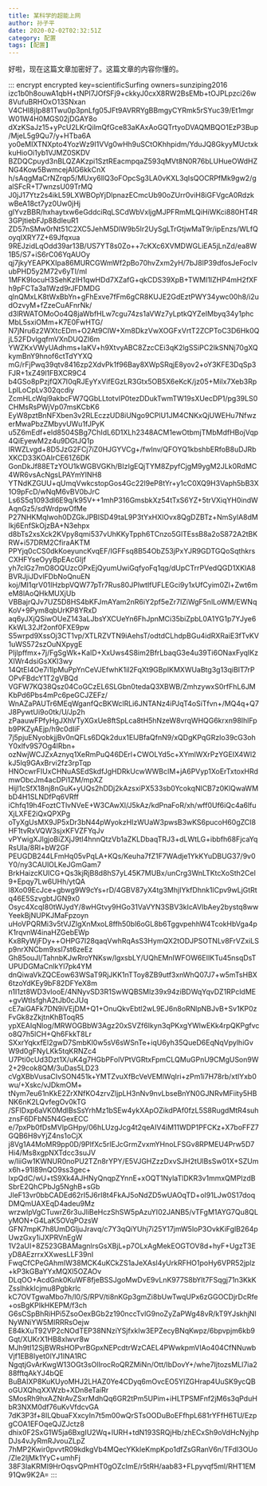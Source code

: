 ```yaml
---
title: 某科学的超能上网
author: 孙子平
date: 2020-02-02T02:32:51Z
category: 配置
tags: [配置]
---
```


好啦，现在这篇文章加密好了。这篇文章的内容你懂的。

<!-- more -->

::: encrypt encrypted key=scientificSurfing owners=sunziping2016
izc1b0h8ouwA1qbH+tNPI7JOfSFj9+ckkyJ0cxX8RW2BsEMb+tOJPLpzci26w8VufuBRHOxO13SNxan
V4CHI8jIp881Twu0p3pnLfg05JFt9AVRRYgBBmgyCYRmk5rSYuc39/Et1mgrW01W4H0MGS02jDGAY8o
dXzKSaJz15+yPcU2LKrQilmQfGce83aKAxAoGQTrtyoDVAQMBQO1EzP3Bup/MjeL5g9Qu7/y+HTba6A
yo0eMIXTNXpto4YozWz9I1VVg0wHh9uSCtOKhhpidm/YduJQ8GkyyMUctxkkuHioOi1yb1VJMZ0SKDV
BZDQCpuyd3nBLQZAKzpi1SztREacmpqaZ593qMVt8N0R76bLUHueOWdHZNG4Kow5BwmcejAlG6kkCnX
h/sAqgMaCrNZrqp5/MUxy6llQ3oFOpcSg3LA0vKXL3qIsQOCRPfMk9gw2/galSFcR+T7wnzsU09TrMQ
J0jJ17Ytz2s4ikL59LXWBOpYjDlpnazECmcUb90oZUrr0viH8iGFVgcA0RdzkwBeA18ct7yz0Uw0jHj
glYvzBBR/hxhaytxw6eGddciRqLSCdWbVxljgMJPFRmMLQiHiWKci880HT4R3GPjtiebFJp88dleuR1
ZD57nSMw0rNt51C2XC5JehM5DlW9b5Ir2UySgLTrGtjwMaT9r/ipEnzs/WLfQoyqIXRY7Z+69Jfqxua
9REJzidLqOdd39ar13B/US7YT8s0Zo++7cKXc6XVMDWGLiEA5jLnZd/ea8W1B5/S7+iS6rC06YqAUOy
qj7jkyYEAPKXIpa86MURCGWmWf2pBo70hvZxm2yH/7bJ8lP39dfosJeFocIvubPHD5y2M72v6yTI/ml
1MFK9IocuH3SehKzIH1qwHDd7XZafG+qkCDS39XpB+TWMI1lZHP4mH2fXFh9pFCTa3a1Wzd9rJFDMDG
qlnQMxLK8tWxBbYn+gFhExve7fFm6gCR8KUJE2GdEztPWY34ywc00h8/i2udOzvyM+fZzeCuAFnrNk/
d3lRWATOMoOo4Q8jaWbfHLw7cgu74zs1aVWz7yLptkQYZeIMbyq34y1phcMbL5sxiOMm+K7E0FwHTG/
N7jNru6z2WXtcEDm+O2At9CIW+Xm8DkzVwXOGFxVrtT2ZCPToC3D6Hk0QjL52FDvlgqfmVXnDUQZl6m
YWZKxVWyUAdhms+IaKV+h9XtvyABC8ZzcCEi3qK2lgSSiPC2IkSNNj70gXQkymBnY9hnof6ctTdYYXQ
mG/rFjPwq39qtv8416zp2XdvPk1f96Bay8XWpSRqjE8yov2+oY3KFE3DqSp3FJR+1xZ49l1FBXCR9C4
b4GSo8pPzjfQX7I0qRJEyYxVifEGzLR3Gtx5OB5X6eKcK/jz05+MiIx7Xeb3RpLplLoCpLv302qcdiy
ZcmHLcWqi9akbcFW7QGbLLtotvIP0tezDDukTwmTW19sXUecDP1/pg39LS0CHMsRsPWjVp07msKCbK6
EyW8pztBnNFXben3v2RLEczzUD8iUNgo9CPlU1JM4CNKxQjUWEHu7NfwzerMwaPbzZMbyvUWu1fJPyK
u5Z6mEdf+eld8504SBg7ChIdL6D1XLh2348ACM1ewOtbmjTMbMdfHBojVqp4QiEyewM2z4u9DGtJQ1p
IRWZLvgd+8D5JzG2FCj7iZ0HJGYVCg+/fwInv/QFOYQ1kbshbERfoB8uDJRbXKCD33KOAIrCE61Z6DK
GonDkJf88ETzYOU1kWGBVGKh/BIzIgEQjTYM8ZpyfCjgM9ygM2JLk0RdMC4WR6vsAcNgsLPAYmYlNH8
YTNdKZGUU+qUmqVwkcstopGos4Gc22l9eP8tYr+y1cC0XQ9H3Vaph5bB3X1O9pFcD/wNqM6vBV0bJrC
Ls6S5q1093dl6E9q/k95V++1mhP316GmsbkXz54tTxS6YZ+5trVXiqYH0indWAqnGz5/sdWrdpwOfMe
P27NHKMqlwoh0DZGkJPBlSD49taL9P3tYxHXlOvx8QgDZBTz+NmSylA8dMIkj6EnfSkOjzBA+N3ehpx
d8bTs2xsXck2KVpy8qmi537vUhKKyTpph6TCnzo5GlTEssB8a2oS872A2tBKRW+i57DRM2CfiraAKTM
PPYjq0cCS0dkKoeyuncKvqEF/IGFFsq8B54ObZ53jPxYJR9GDTGQoSqthkrsCXHFYseOyyBpEAcGIjf
yh7clGz7mO8OQUzcOPxEjQyumUwiGqfyoFq1qg/dUpCTrrPVedQGD1XKlA8BVRJjiJDvlFDbNoQnuEN
koj/MI1qrV01IHzbpVQW77pTr7Rus80JPlwtIfUFLEGci9y1xUfCyim0Zl+Zwt6meM8lAoQHkMUXjUb
VBBajrQJv7UZ5D8HS4bKFJmAYam2nR6iY2pf5eZr7IZiWgF5nlLoWM/EWNqKoV+9Pym8qbUrKP8YRxD
aq6yJXjQSiwOUeZ143aLJbsYXCUeYn6FhJpnMCi35biZpbL0A1YG1p7YJye6KkWL32Jf2onf0FXE9pw
S5wrpd9XssOj3CT1vp/XTLRZVTN9iAehsT/odtdCLhdpBGu4idRXRaiE3fTvKV1uWS572szOuNXpygE
PIjlpffmx+7j/FgSgWk+KaID+XxUws4S8im2BfrLbaqG3e4u39Ti6ONaxFyqIKzXIWr4dsiGsXKI3wy
14QtEI4Oe7i1lpMuPpYnCeVJEfwhK1il2FqXt9GBpIKMXWUaBtg3g13qiBIT7rPOPvFBdcY1T2gVBQd
VGFW7KQ38Qsz04CoGCzEL6SLGbn0tedaQ3XBWB/ZmhzywxS0rfFhL6JMKbPd6Pbs4mPc6peGCJZEFz/
WnAZaPAUTr6MEqWganfQcBKWclRLi6JNTANz4iPJqT4oSiTfvn+/MQ4q+Q7J8PywtUi9o0tk/U/Jp2h
zPaauwFPfyHgJXhVTyXGxUe8ftSpLca8tH5hNzeW8vrqWHQG6krxn98IhlFpb9PKZyAEjp/h9c0dIiF
7j5pjuENyobkjjBv0nQFLs6DQk2dux1ElJBfaQfnN9/xQDgKPqGRzlo39cG3ohY0xlfv9S7Og4lRbn+
ozNwjWCJZxAznyq1XeRmPuQ46DErl+CWOLYd5c+XYmlWXrPzYGEIX4Wl2kJ5lq9GAxBrvi2fz3rpTqp
HNOcwrFIUxCHNuASEdSkdfJgHDRkUcwWWBcIM+jA6PVyp1XoErTxtoxHRdmwObcJm4acDPi1ZM/mpXZ
HijI1cSfX18nj8nGuK+yUQs2hDDj2kAzsxiPX533sb0YcokqNlCB7z0KlQwaWMbD4H1SLNDfPq6VRff
iChfq19h4FoztCTlvNVeE+W3CAwXl/J5kAz/kdPnaFoR/xh/wff0Uf6iQc4a6lfuXjLXFE2iQxQPXPg
oTyXgUsMX9JP5xDr3bN44pWyokzHIzWUaW3pwsB3wKS6pucoH60gZCI8HF1tvRxVQW3sjxKFVZFYqJv
vPYwigXJlgjoBiZXjJ9tI4hnnQtzVb1aZKLDbaqTRJ3+dLWtLG+ibbfh68FjcaYqRsUIa/8Rl+bW2GF
PEUGDB244LFmHq05vPqLA+KQs/Keuha7fZ1F7WAdje1YkKYuDBUG37/9v0Y0/ny3CAUlOLKeJGmGam7
BrkHaizcKUICG+Qs3kjRjB8d8hS7yL45K7MUBx/unCrg3WnLTKtcXoSth2Cel9+Epqy7Lw6UHh/ytQA
l8Xo09EcJce+gbwg9W9cYs+rD/4GBV87yX4tg3MhjIYkfDhnk1lCpv9wLjGtRtq46E5SzvgbtJGN9x0
Osyc4XcqI80tWJydY/8wHGtvy9HGo31VaVYN3SBV3kIcAVIbAey2bystq8wwYeekBjNUPKJMaFpzoyn
uHoVPQRMi3v5tVJZlgXnMxoL8ffh50bl6oGL8b6TggvpehhW4TcokHbVga4pK1rqvnW4inaHZGebEWp
Kx8RyWjFDy++OHPG7I28qaqVwhRqAsS3HymQX2tODJPSOTNLv8FrVZxiLSp9nrXNCbm9xsl7st6zeEz
Gh85ouJl/TahnbKJwRroYNKsw/lgxsbLY/UQhEMnIWFOW6EIIKTu45nsqDsTUPUDGMaCnlkYl7pk4YM
dnQiwaVkZQCEow63WSaT9RjJKK1nTToy8ZB9utf3xnWhQ07J7+w5mTsHBX6tzoYdKEy9bF82DFYeX8m
n1I1zt8WD3vIooE/4NNyvSD3R1SwWQBSMlz39x94ziBDWqYqvDZ1RPcldME+gvWtIsfghA2tJb0cJUq
cE7aiGAFk7DN9iVEjDM+Q1+OnuQkvEbtl2wL9EJ6n8oRNlpNBJvB+Sv1KP0zFvGk8zZkjtnKhBToqR5
ypXEAIqNlog/MRWOGBbW3Agz20xSVZf6Ikyn3qPKxgYWlwEKk4rpQKPgfvco8Q7h5lCH+Qh6FkkT8Lr
SXxrYqkxfEl2gwD7SmbKl0w5sV6sWSnTe+iqU6yh35QueD6EqNqVpylhiGvW9d0gFNyLKk5tqKRNZc4
U7Pti0cUd3Dzt1X/uK4g7HGbPFolVPtVGRtxFpmCLQMuGPnU9CMgUSon9W2+29cok8QM/3uDas5LD23
cVgXBbVusaCIvSON451k+YMTZvuXfBcVeVEMlWqIri+zPm1i7H78rb/xtlYxb0wu/+Xskc/vJDkmOM+
tNym7eu61nKkE2ZrXNfKO4zrvZljpLH3nNv9nvLbseBnYN0GJNRvMFiity5HBNK6nK2LQvfegOv0kTG
/SFIDxp6aVK0MdlBsSsYrhMz1bSEw4ykXApOZikdPAf0fzL5S8RugdMtR4suhznsF6DFbN5N4GexECC
e/7pxPb0fDsMVlpGHpy/06hLUzgJcg4t2qeAIV4iM11WDP1PFCKz+X7boFFZ7GQB6H8vYjZ4ns1oCjX
j8Vg1A4MoMR9pp0D/9PlfXc5rlEJcGrmZvxmYHnoLFSGv8RPMEU4Prw5D7Hi4/Ms8xgpNXTdcc3suJV
w/liiGw1KWNUR0noPU2TZn8rYPY/E5VJGHZzzDxvSJH2tUlBsSw01X+SZUmx6h+91I89nQO9ss3gec+
lxpQdC/wU+tS9Xk4AJHNyQnqpZYnnE+xOQT1NylaTlDKR3v1mmxQMPIzdBSbrE2QhCPbJg5NghB+sGb
JleF13vr0bbCADEd62rI5J6rI8t4FkAJ5oNdZD5wUAOqTD+oI91LJw0S17doqDMQmUAXEqD4adeu9Mz
wrzwIpVgCTuwrZ6r3uJliBeHczShSW5pAzuYI02JANB5/vTFgM1AYG7Qu8QLyMON+G4LaK5OVqPOzsW
GFN7mpK7h8UmDGljuJravq/c7Y3qQiYUhj7i25Y17jmW5loP3OvkKiFglB264pUwzGxy1iJXPRVnEgW
1V2aUI+8Z523GBAMagnlrsGsXBjL+p7OLxAgMekEOGTOV8d+hyF+UgzT3EyD8AEzrrxXXwesLLF39nI
FwqCfCPeGAhmIW38MCK4uKCkZS1aJeXAsl4yUrkRFHO1poHy6VPR52jplz+kP3kGBaYYxMQXl5OZAOv
DLqOO+AcdGnk0KuWF8fjeBSSJgoMwDvE9vLnK977S8bYlt7FSqgj71n3KkKZssIhkklcjmu8Pgbkrlc
kC7OVTgwaMbo7h/l0/S/RPV/ti8nKGp3gmZi8bUwTwqUPx6zGGOCDjrDcRfe+osBgKPIkHKEPM/f3ch
G6sCSpBhRiHPi5ZsoOexBGb2z190nccTvlG9noZyZaPWg48vR/kT9YJskhjNlNyWNiYW5MIRRRsOejw
E84kXuT92VP2cNOdTEP38NNziYSjfxkIw3EPZecyBNqKwpz/6bpvpjm6kb9Gqt/XUKrX1HB8xlwvr8w
MJh9tI12SjBWRsHOPvrBGpxNEPcdtrWzCAEL4PWwkpmVIAo404CfNNuwbVjf1EB8Iyet0lYJ1lNA1RC
NgqtjGvArKwgW13OGt3sOlIrocRoQRZMiNn/Ott/IbDovY+/whe7IjtozsMLl7ia288fftqAkYJ4bQE
BuBAIXP8KuKUyoMHJ2LHAZ0Ye4CDyq6mOvcEO5YIZGHrap4UuSK9ycQBoGUXQhqXXWzb+XDn8eTaiRr
SMosRh9hxAZNrAvZSxrMdhQq6GR2tPm5UPim+iHLTPSMFnf2jM6s3qPduHbR3NXM0df76uKvVfdcvGA
7dK3P3f+8ILQbuaFXxcyIn7t5m00wQrSTsOODuBoEFfhpL681rYFfH6TU/EzpgCOA1EFOqeQJZJctz8
dhix0F2SxG1W5ja6BxgIU2Wq+lURH+tdN193SRQjHb/zhECxSh9oVdHcNyjhpDJs4vJyRmRJvouZLpZ
7hMP2Kwir0pvvtR09kdkgVb4MQecYKkleKmpKpo1dfZsGRanV6n/TFdI3OUo/Zle2IjMk1YyC+umhFj
38F3IaKRMI9HrOqsvQPmHT0gOZcImE/r5tRH/aab83+FLpyvqf5ml/RHT1EM91Qw9K2A=
:::

